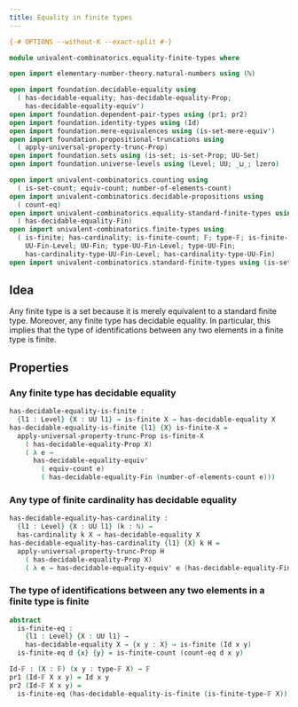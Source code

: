 ```yaml
---
title: Equality in finite types
---
```


```agda
{-# OPTIONS --without-K --exact-split #-}

module univalent-combinatorics.equality-finite-types where

open import elementary-number-theory.natural-numbers using (ℕ)

open import foundation.decidable-equality using
  ( has-decidable-equality; has-decidable-equality-Prop;
    has-decidable-equality-equiv')
open import foundation.dependent-pair-types using (pr1; pr2)
open import foundation.identity-types using (Id)
open import foundation.mere-equivalences using (is-set-mere-equiv')
open import foundation.propositional-truncations using
  ( apply-universal-property-trunc-Prop)
open import foundation.sets using (is-set; is-set-Prop; UU-Set)
open import foundation.universe-levels using (Level; UU; _⊔_; lzero)

open import univalent-combinatorics.counting using
  ( is-set-count; equiv-count; number-of-elements-count)
open import univalent-combinatorics.decidable-propositions using
  ( count-eq)
open import univalent-combinatorics.equality-standard-finite-types using
  ( has-decidable-equality-Fin)
open import univalent-combinatorics.finite-types using
  ( is-finite; has-cardinality; is-finite-count; 𝔽; type-𝔽; is-finite-type-𝔽;
    UU-Fin-Level; UU-Fin; type-UU-Fin-Level; type-UU-Fin;
    has-cardinality-type-UU-Fin-Level; has-cardinality-type-UU-Fin)
open import univalent-combinatorics.standard-finite-types using (is-set-Fin)
```

## Idea

Any finite type is a set because it is merely equivalent to a standard finite type. Moreover, any finite type has decidable equality. In particular, this implies that the type of identifications between any two elements in a finite type is finite.

## Properties

### Any finite type has decidable equality

```agda
has-decidable-equality-is-finite :
  {l1 : Level} {X : UU l1} → is-finite X → has-decidable-equality X
has-decidable-equality-is-finite {l1} {X} is-finite-X =
  apply-universal-property-trunc-Prop is-finite-X
    ( has-decidable-equality-Prop X)
    ( λ e →
      has-decidable-equality-equiv'
        ( equiv-count e)
        ( has-decidable-equality-Fin (number-of-elements-count e)))
```

### Any type of finite cardinality has decidable equality

```agda
has-decidable-equality-has-cardinality :
  {l1 : Level} {X : UU l1} (k : ℕ) →
  has-cardinality k X → has-decidable-equality X
has-decidable-equality-has-cardinality {l1} {X} k H =
  apply-universal-property-trunc-Prop H
    ( has-decidable-equality-Prop X)
    ( λ e → has-decidable-equality-equiv' e (has-decidable-equality-Fin k))
```

### The type of identifications between any two elements in a finite type is finite

```agda
abstract
  is-finite-eq :
    {l1 : Level} {X : UU l1} →
    has-decidable-equality X → {x y : X} → is-finite (Id x y)
  is-finite-eq d {x} {y} = is-finite-count (count-eq d x y)

Id-𝔽 : (X : 𝔽) (x y : type-𝔽 X) → 𝔽
pr1 (Id-𝔽 X x y) = Id x y
pr2 (Id-𝔽 X x y) =
  is-finite-eq (has-decidable-equality-is-finite (is-finite-type-𝔽 X))
```
